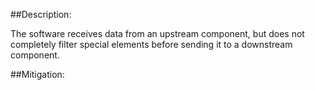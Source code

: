 ##Description:

The software receives data from an upstream component, but does not completely filter special elements before sending it to a downstream component.



##Mitigation:
